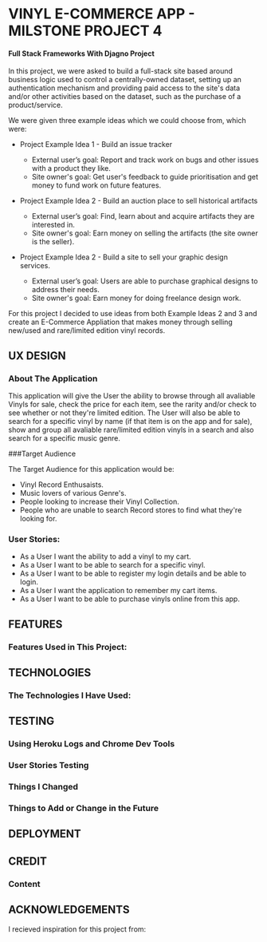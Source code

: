 # VINYL E-COMMERCE APP - MILSTONE PROJECT 4
 
#### Full Stack Frameworks With Djagno Project

In this project, we were asked to build a full-stack site based around business logic used to control a centrally-owned dataset, setting 
up an authentication mechanism and providing paid access to the site's data and/or other activities based on the dataset, such as the purchase of a product/service.

We were given three example ideas which we could choose from, which were:

- Project Example Idea 1 - Build an issue tracker
    - External user’s goal: Report and track work on bugs and other issues with a product they like.
    - Site owner's goal: Get user's feedback to guide prioritisation and get money to fund work on future features.

- Project Example Idea 2 - Build an auction place to sell historical artifacts
    - External user’s goal: Find, learn about and acquire artifacts they are interested in.
    - Site owner's goal: Earn money on selling the artifacts (the site owner is the seller).

- Project Example Idea 2 - Build a site to sell your graphic design services.
    - External user’s goal: Users are able to purchase graphical designs to address their needs.
    - Site owner's goal: Earn money for doing freelance design work.

For this project I decided to use ideas from both Example Ideas 2 and 3 and create an E-Commerce Appliation that makes money through selling new/used and rare/limited edition
vinyl records.

## UX DESIGN

### About The Application

This application will give the User the ability to browse through all avaliable Vinyls for sale, check the price for each item, see the rarity and/or check to see
whether or not they're limited edition. The User will also be able to search for a specific vinyl by name (if that item is on the app and for sale), 
show and group all avaliable rare/limited edition vinyls in a search and also search for a specific music genre. 

###Target Audience 

The Target Audience for this application would be:

- Vinyl Record Enthusaists.
- Music lovers of various Genre's.
- People looking to increase their Vinyl Collection.
- People who are unable to search Record stores to find what they're looking for.

### User Stories:

- As a User I want the ability to add a vinyl to my cart.
- As a User I want to be able to search for a specific vinyl.
- As a User I want to be able to register my login details and be able to login.
- As a User I want the application to remember my cart items.
- As a User I want to be able to purchase vinyls online from this app.

## FEATURES

### Features Used in This Project:



## TECHNOLOGIES

### The Technologies I Have Used:


## TESTING


### Using Heroku Logs and Chrome Dev Tools



### User Stories Testing

### Things I Changed


### Things to Add or Change in the Future


## DEPLOYMENT


## CREDIT

### Content


## ACKNOWLEDGEMENTS

I recieved inspiration for this project from: